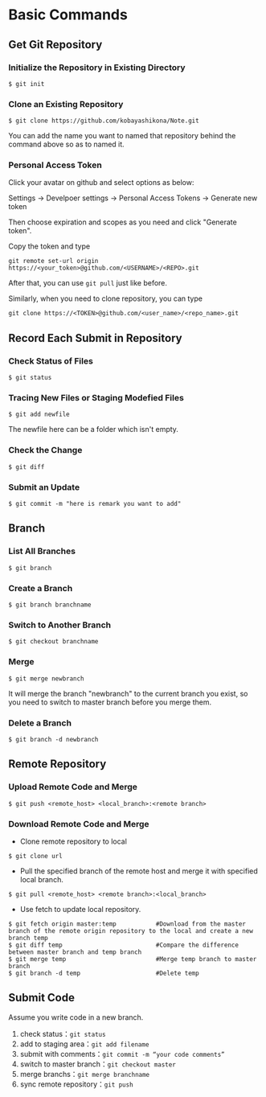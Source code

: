 # Basic Commands

## Get Git Repository

### Initialize the Repository in Existing Directory

```
$ git init
```

### Clone an Existing Repository

```
$ git clone https://github.com/kobayashikona/Note.git
```

You can add the name you want to named that repository behind the command above so as to named it.

### Personal Access Token

Click your avatar on github and select options as below:

Settings -> Develpoer settings -> Personal Access Tokens -> Generate new token

Then choose expiration and scopes as you need and click "Generate token".

Copy the token and type
```
git remote set-url origin  https://<your_token>@github.com/<USERNAME>/<REPO>.git
```

After that, you can use `git pull` just like before.

Similarly, when you need to clone repository, you can type
```
git clone https://<TOKEN>@github.com/<user_name>/<repo_name>.git
``` 

## Record Each Submit in Repository

### Check Status of Files

```
$ git status
```

### Tracing New Files or Staging Modefied Files

```
$ git add newfile
```

The newfile here can be a folder which isn't empty.

### Check the Change

```
$ git diff
```

### Submit an Update

```
$ git commit -m "here is remark you want to add"
```

## Branch

### List All Branches

```
$ git branch
```

### Create a Branch

```
$ git branch branchname
```

### Switch to Another Branch

```
$ git checkout branchname
```

### Merge

```
$ git merge newbranch
```
It will merge the branch "newbranch" to the current branch you exist, so you need to switch to master branch before you merge them.

### Delete a Branch
```
$ git branch -d newbranch
```

## Remote Repository

### Upload Remote Code and Merge

```
$ git push <remote_host> <local_branch>:<remote branch>
```

### Download Remote Code and Merge
- Clone remote repository to local
```
$ git clone url
```
- Pull the specified branch of the remote host and merge it with specified local branch.
```
$ git pull <remote_host> <remote branch>:<local_branch>
```
- Use fetch to update local repository.
```
$ git fetch origin master:temp           #Download from the master branch of the remote origin repository to the local and create a new branch temp
$ git diff temp                          #Compare the difference between master branch and temp branch
$ git merge temp                         #Merge temp branch to master branch
$ git branch -d temp                     #Delete temp
```

## Submit Code

Assume you write code in a new branch.

1. check status：`git status`
2. add to staging area：`git add filename`
3. submit with comments：`git commit -m “your code comments”`
4. switch to master branch：`git checkout master`
5. merge branchs：`git merge branchname`
6. sync remote repository：`git push`